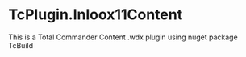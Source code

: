 # TcPlugin.Inloox11Content
This is a Total Commander Content .wdx plugin using nuget package TcBuild
